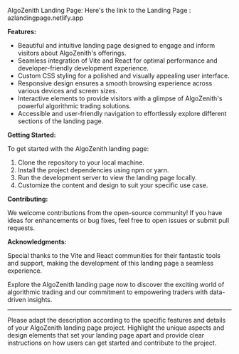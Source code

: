 AlgoZenith Landing Page:
Here's the link to the Landing Page :
azlandingpage.netlify.app


**Features:**

- Beautiful and intuitive landing page designed to engage and inform visitors about AlgoZenith's offerings.
- Seamless integration of Vite and React for optimal performance and developer-friendly development experience.
- Custom CSS styling for a polished and visually appealing user interface.
- Responsive design ensures a smooth browsing experience across various devices and screen sizes.
- Interactive elements to provide visitors with a glimpse of AlgoZenith's powerful algorithmic trading solutions.
- Accessible and user-friendly navigation to effortlessly explore different sections of the landing page.

**Getting Started:**

To get started with the AlgoZenith landing page:

1. Clone the repository to your local machine.
2. Install the project dependencies using npm or yarn.
3. Run the development server to view the landing page locally.
4. Customize the content and design to suit your specific use case.

**Contributing:**

We welcome contributions from the open-source community! If you have ideas for enhancements or bug fixes, feel free to open issues or submit pull requests.


**Acknowledgments:**

Special thanks to the Vite and React communities for their fantastic tools and support, making the development of this landing page a seamless experience.

Explore the AlgoZenith landing page now to discover the exciting world of algorithmic trading and our commitment to empowering traders with data-driven insights.

---

Please adapt the description according to the specific features and details of your AlgoZenith landing page project. Highlight the unique aspects and design elements that set your landing page apart and provide clear instructions on how users can get started and contribute to the project.
